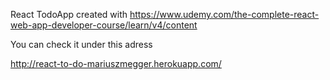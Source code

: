 React TodoApp created with https://www.udemy.com/the-complete-react-web-app-developer-course/learn/v4/content

You can check it under this adress

http://react-to-do-mariuszmegger.herokuapp.com/
